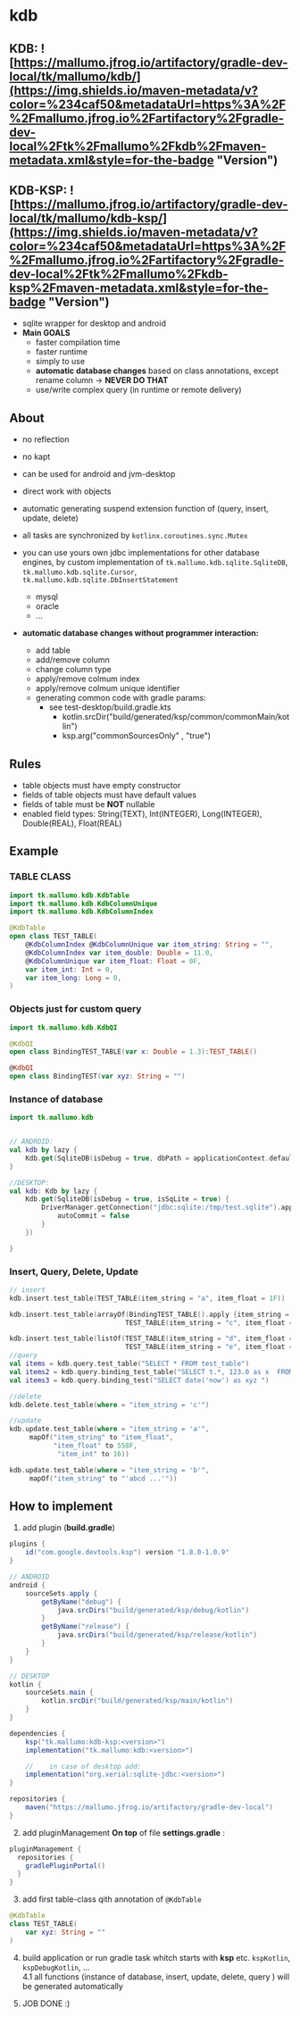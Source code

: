 # kdb

## KDB: ![https://mallumo.jfrog.io/artifactory/gradle-dev-local/tk/mallumo/kdb/](https://img.shields.io/maven-metadata/v?color=%234caf50&metadataUrl=https%3A%2F%2Fmallumo.jfrog.io%2Fartifactory%2Fgradle-dev-local%2Ftk%2Fmallumo%2Fkdb%2Fmaven-metadata.xml&style=for-the-badge "Version")

## KDB-KSP: ![https://mallumo.jfrog.io/artifactory/gradle-dev-local/tk/mallumo/kdb-ksp/](https://img.shields.io/maven-metadata/v?color=%234caf50&metadataUrl=https%3A%2F%2Fmallumo.jfrog.io%2Fartifactory%2Fgradle-dev-local%2Ftk%2Fmallumo%2Fkdb-ksp%2Fmaven-metadata.xml&style=for-the-badge "Version")


* sqlite wrapper for desktop and android
* **Main GOALS**
  * faster compilation time
  * faster runtime
  * simply to use
  * **automatic database changes** based on class annotations, except rename column -> **NEVER DO THAT**
  * use/write complex query (in runtime or remote delivery)

## About
* no reflection
* no kapt
* can be used for android and jvm-desktop
* direct work with objects
* automatic generating suspend extension function of (query, insert, update, delete)
* all tasks are synchronized by ``kotlinx.coroutines.sync.Mutex``
* you can use yours own jdbc implementations for other database engines, by custom implementation of ``tk.mallumo.kdb.sqlite.SqliteDB``, ``tk.mallumo.kdb.sqlite.Cursor``, ``tk.mallumo.kdb.sqlite.DbInsertStatement`` 
  * mysql
  * oracle
  * ...
  
* **automatic database changes without programmer interaction:**
    * add table
    * add/remove column
    * change column type
    * apply/remove colmum index
    * apply/remove colmum unique identifier
    * generating common code with gradle params:
        * see test-desktop/build.gradle.kts
            * kotlin.srcDir("build/generated/ksp/common/commonMain/kotlin")
            * ksp.arg("commonSourcesOnly" , "true")

## Rules
* table objects must have empty constructor
* fields of table objects must have default values
* fields of table must be **NOT** nullable
* enabled field types: String(TEXT), Int(INTEGER), Long(INTEGER), Double(REAL), Float(REAL)

## Example

### TABLE CLASS
```kotlin
import tk.mallumo.kdb.KdbTable
import tk.mallumo.kdb.KdbColumnUnique
import tk.mallumo.kdb.KdbColumnIndex

@KdbTable
open class TEST_TABLE(
    @KdbColumnIndex @KdbColumnUnique var item_string: String = "",
    @KdbColumnIndex var item_double: Double = 11.0,
    @KdbColumnUnique var item_float: Float = 0F,
    var item_int: Int = 0,
    var item_long: Long = 0,
)
```

### Objects just for custom query
```kotlin
import tk.mallumo.kdb.KdbQI

@KdbQI
open class BindingTEST_TABLE(var x: Double = 1.3):TEST_TABLE()

@KdbQI
open class BindingTEST(var xyz: String = "")
```

### Instance of database
```kotlin
import tk.mallumo.kdb


// ANDROID:
val kdb by lazy {
    Kdb.get(SqliteDB(isDebug = true, dbPath = applicationContext.defaultSqLitePath()))
}

//DESKTOP:
val kdb: Kdb by lazy {
    Kdb.get(SqliteDB(isDebug = true, isSqLite = true) {
        DriverManager.getConnection("jdbc:sqlite:/tmp/test.sqlite").apply {
            autoCommit = false
        }
    })

}
```

### Insert, Query, Delete, Update
```kotlin
// insert
kdb.insert.test_table(TEST_TABLE(item_string = "a", item_float = 1F))

kdb.insert.test_table(arrayOf(BindingTEST_TABLE().apply {item_string = "b"; item_float = 2F },
                             TEST_TABLE(item_string = "c", item_float = 3F)))

kdb.insert.test_table(listOf(TEST_TABLE(item_string = "d", item_float = 4F),
                             TEST_TABLE(item_string = "e", item_float = 5F)))
//query
val items = kdb.query.test_table("SELECT * FROM test_table")
val items2 = kdb.query.binding_test_table("SELECT t.*, 123.0 as x  FROM test_table t ")
val items3 = kdb.query.binding_test("SELECT date('now') as xyz ")

//delete
kdb.delete.test_table(where = "item_string = 'c'")

//update
kdb.update.test_table(where = "item_string = 'a'",
     mapOf("item_string" to "item_float",
           "item_float" to 558F,
            "item_int" to 16))

kdb.update.test_table(where = "item_string = 'b'",
     mapOf("item_string" to "'abcd ...'"))
```

## How to implement

1. add plugin (**build.gradle**)

```groovy
plugins {
    id("com.google.devtools.ksp") version "1.8.0-1.0.9"
}
```
```groovy
// ANDROID
android {
    sourceSets.apply {
        getByName("debug") {
            java.srcDirs("build/generated/ksp/debug/kotlin")
        }
        getByName("release") {
            java.srcDirs("build/generated/ksp/release/kotlin")
        }
    }
}

// DESKTOP
kotlin {
    sourceSets.main {
        kotlin.srcDir("build/generated/ksp/main/kotlin")
    }
}
```

```groovy
dependencies {
    ksp("tk.mallumo:kdb-ksp:<version>")
    implementation("tk.mallumo:kdb:<version>")

    //    in case of desktop add:
    implementation("org.xerial:sqlite-jdbc:<version>")
}

repositories {
    maven("https://mallumo.jfrog.io/artifactory/gradle-dev-local")
}
```

2. add pluginManagement **On top** of file **settings.gradle** :
```groovy
pluginManagement {
  repositories {
    gradlePluginPortal()
  }
}
```

3. add first table-class qith annotation of ``@KdbTable``
```kotlin
@KdbTable
class TEST_TABLE(
    var xyz: String = ""
)
```

4. build application or run gradle task whitch starts with **ksp** etc. ``kspKotlin``, ``kspDebugKotlin``, ...  
4.1 all functions (instance of database, insert, update, delete, query ) will be generated automatically

 
5. JOB DONE :)
